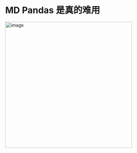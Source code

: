 # MD Pandas 是真的难用

<img width="402" alt="image" src="https://user-images.githubusercontent.com/65296071/225220939-fe765ad7-3332-4adc-be0d-1e76ff230651.png">

<!-- 
pp=list(df1.columns)
def f(x):
    col_list=[]
    for col in pp:
        if x[col]>0.5:
            col_list.append(col)
    return col_list
df1['greater_than_50']=df1.apply(df1) -->
